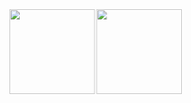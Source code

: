<a href="https://github.com/RouxRhett">
  <img align="left"　alt="github stats" height="150px" src="https://github-readme-stats.vercel.app/api?username=RouxRhett&theme=dracula&show_icons=ture" />
</a>
<a href="https://github.com/RouxRhett">
  <img align="left"　alt="Top Langs" height="150px" src="https://github-readme-stats.vercel.app/api/top-langs/?username=RouxRhett&layout=compact&show_icons=true&theme=dracula" />
</a>

<!--
**RouxRhett/RouxRhett** is a ✨ _special_ ✨ repository because its `README.md` (this file) appears on your GitHub profile.

Here are some ideas to get you started:

- 🔭 I’m currently working on ...
- 🌱 I’m currently learning ...
- 👯 I’m looking to collaborate on ...
- 🤔 I’m looking for help with ...
- 💬 Ask me about ...
- 📫 How to reach me: ...
- 😄 Pronouns: ...
- ⚡ Fun fact: ...
-->
